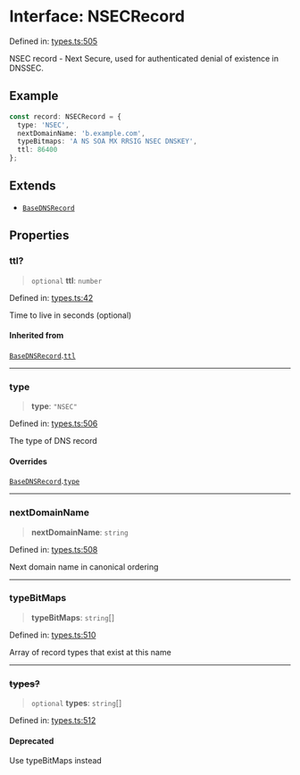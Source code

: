 # Interface: NSECRecord

Defined in: [types.ts:505](https://github.com/Nick2bad4u/dnsValidator/blob/main/src/types.ts#L505)

NSEC record - Next Secure, used for authenticated denial of existence in DNSSEC.

## Example

```typescript
const record: NSECRecord = {
  type: 'NSEC',
  nextDomainName: 'b.example.com',
  typeBitmaps: 'A NS SOA MX RRSIG NSEC DNSKEY',
  ttl: 86400
};
```

## Extends

- [`BaseDNSRecord`](BaseDNSRecord.md)

## Properties

### ttl?

> `optional` **ttl**: `number`

Defined in: [types.ts:42](https://github.com/Nick2bad4u/dnsValidator/blob/main/src/types.ts#L42)

Time to live in seconds (optional)

#### Inherited from

[`BaseDNSRecord`](BaseDNSRecord.md).[`ttl`](BaseDNSRecord.md#ttl)

***

### type

> **type**: `"NSEC"`

Defined in: [types.ts:506](https://github.com/Nick2bad4u/dnsValidator/blob/main/src/types.ts#L506)

The type of DNS record

#### Overrides

[`BaseDNSRecord`](BaseDNSRecord.md).[`type`](BaseDNSRecord.md#type)

***

### nextDomainName

> **nextDomainName**: `string`

Defined in: [types.ts:508](https://github.com/Nick2bad4u/dnsValidator/blob/main/src/types.ts#L508)

Next domain name in canonical ordering

***

### typeBitMaps

> **typeBitMaps**: `string`[]

Defined in: [types.ts:510](https://github.com/Nick2bad4u/dnsValidator/blob/main/src/types.ts#L510)

Array of record types that exist at this name

***

### ~~types?~~

> `optional` **types**: `string`[]

Defined in: [types.ts:512](https://github.com/Nick2bad4u/dnsValidator/blob/main/src/types.ts#L512)

#### Deprecated

Use typeBitMaps instead
